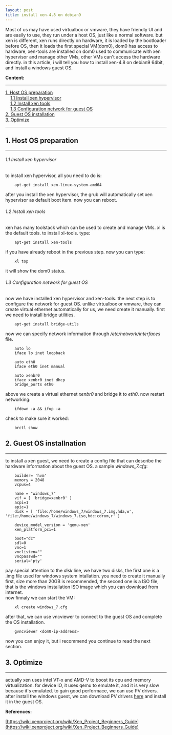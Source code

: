 ```yaml
---
layout: post
title: install xen-4.8 on debian9
---
```


Most of us may have used virtualbox or vmware, they have friendly UI and are easily to use, they run under a host OS, just like a normal software. but xen is different, xen runs directly on hardware, it is loaded by the bootloader before OS, then it loads the first special VM(dom0), dom0 has access to hardware, xen-tools are installed on dom0 used to communicate with xen hypervisor and manage other VMs, other VMs can't access the hardware directly. in this article, i will tell you how to install xen-4.8 on debian9 64bit, and install a windows guest OS.

**Content:**  

--------------------------------------------------------------

[1. Host OS preparation](#1)  
&nbsp;&nbsp;&nbsp;&nbsp;[1.1 Install xen hypervisor](#1.1)  
&nbsp;&nbsp;&nbsp;&nbsp;[1.2 Install xen tools](#1.2)  
&nbsp;&nbsp;&nbsp;&nbsp;[1.3 Configuration network for guest OS](#1.3)  
[2. Guest OS installation](#2)    
[3. Optimize](#3)  

---------------------------------------------------------------

<h2 id="1">1. Host OS preparation</h2>

---------------------------------------------------------------

<h6 id="1.1">1.1 Install xen hypervisor</h6> 

to install xen hypervisor, all you need to do is:  
```
    apt-get install xen-linux-system-amd64
```
after you install the xen hypervisor, the grub will automatically set xen hypervisor as default boot item. now you can reboot.  

<h6 id="1.2">1.2 Install xen tools</h6>

xen has many toolstack which can be used to create and manage VMs. xl is the default tools. to install xl-tools. type:  
```
    apt-get install xen-tools
```
if you have already reboot in the previous step. now you can type:  
```
    xl top
```
it will show the dom0 status.  

<h6 id="1.3">1.3 Configuration network for guest OS</h6>

now we have installed xen hypervisor and xen-tools. the next step is to configure the network for guest OS. unlike virtualbox or vmware, they can create virtual ethernet automatically for us, we need create it manually.
first we need to install bridge utilities.  
```
    apt-get install bridge-utils
```
now we can specify network information through */etc/network/interfaces* file.  
```
    auto lo
    iface lo inet loopback

    auto eth0
    iface eth0 inet manual

    auto xenbr0
    iface xenbr0 inet dhcp
    bridge_ports eth0
```
above we create a virtual ethernet *xenbr0* and bridge it to *eth0*.
now restart networking:  
```
    ifdown -a && ifup -a
```
check to make sure it worked:  
```
    brctl show
```

<h2 id="2">2. Guest OS installnation</h2>

--------------------------------------------------------------------------------

to install a xen guest, we need to create a config file that can describe the hardware information about the guest OS. a sample *windows_7.cfg*:    
```
    builder= 'hvm'
    memory = 2048
    vcpus=4

    name = "windows_7"
    vif = [ 'bridge=xenbr0' ]
    acpi=1
    apic=1
    disk = [ 'file:/home/windows_7/windows_7.img,hda,w', 'file:/home/windows_7/windows_7.iso,hdc:cdrom,r' ]
    
    device_model_version = 'qemu-xen'
    xen_platform_pci=1

    boot="dc"
    sdl=0
    vnc=1
    vnclisten=""
    vncpasswd=""
    serial='pty'
```
pay special attention to the *disk* line, we have two disks, the first one is a .img file used for windows system intallation. you need to create it manually first, size more than 20GB is recommended, the second one is a ISO file, that is the windows installation ISO image which you can download from internet.  
now finnaly we can start the VM:  
```
    xl create windows_7.cfg
```
after that, we can use vncviewer to connect to the guest OS and complete the OS installation.  
```
    gvncviewer <dom0-ip-address>
```
now you can enjoy it, but i recommend you continue to read the next section.

<h2 id="3">3. Optimize</h2>

---------------------------------------------------------------------------

actually xen uses intel VT-x and AMD-V to boost its cpu and memory virtualization. for device IO, it uses qemu to emulate it, and it is very slow because it's emulated. to gain good performace, we can use PV drivers. after install the windows guest, we can download PV drivers [here](https://xenproject.org/developers/teams/windows-pv-drivers.html) and install it in the guest OS.

**References:**

[https://wiki.xenproject.org/wiki/Xen_Project_Beginners_Guide](https://wiki.xenproject.org/wiki/Xen_Project_Beginners_Guide)
